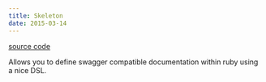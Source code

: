 ```yaml
---
title: Skeleton
date: 2015-03-14
---
```


[source code](https://github.com/warmwaffles/skeleton)

Allows you to define swagger compatible documentation within ruby using a nice
DSL.
